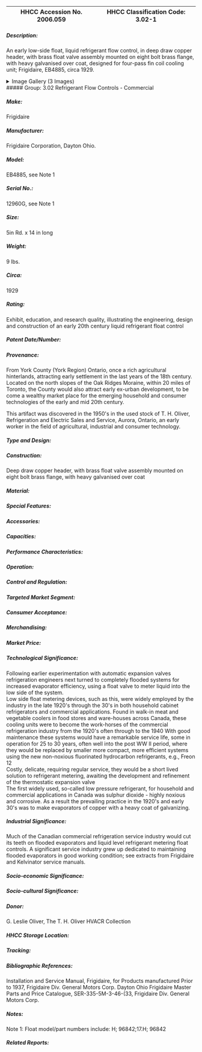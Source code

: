 | **HHCC Accession No. 2006.059** |**HHCC Classification Code:  3.02-1**|
| ----------- | ----------- |
##### Description:
An early low-side float, liquid refrigerant flow control, in deep draw copper header, with brass float valve assembly mounted on eight bolt brass flange, with heavy galvanised over coat, designed for four-pass fin coil cooling unit; Frigidaire, EB4885, circa 1929.


<details>
	<summary>Image Gallery (3 Images)</summary>
<div class="gallery gallery-wrapper--full" contenteditable="false" data-is-empty="false" data-translation="Add images" data-columns="6">
<figure class="gallery__item"><a href="#DOMAIN_NAME#gallery/3.02-1.jpg" data-size="1957x1124"><img src="#DOMAIN_NAME#gallery/3.02-1-thumbnail.jpg" alt=""></a></figure>
<figure class="gallery__item"><a href="#DOMAIN_NAME#gallery/3.02-1a.jpg" data-size="2173x1203"><img src="#DOMAIN_NAME#gallery/3.02-1a-thumbnail.jpg" alt=""></a></figure>
<figure class="gallery__item"><a href="#DOMAIN_NAME#gallery/3.02-1b.jpg" data-size="2146x1532"><img src="#DOMAIN_NAME#gallery/3.02-1b-thumbnail.jpg" alt=""></a></figure>
</div>
</details>
##### Group:
3.02 Refrigerant Flow Controls - Commercial

##### Make:
Frigidaire

##### Manufacturer:
Frigidaire Corporation, Dayton Ohio.

##### Model:
EB4885, see Note 1

##### Serial No.:
12960G, see Note 1

##### Size:
5in Rd. x 14 in long

##### Weight:
9 lbs.

##### Circa:
1929

##### Rating:
Exhibit, education, and research quality, illustrating the engineering, design and construction of an early 20th century liquid refrigerant float control

##### Patent Date/Number:


##### Provenance:
From York County (York Region) Ontario, once a rich agricultural hinterlands, attracting early settlement in the last years of the 18th century. Located on the north slopes of the Oak Ridges Moraine, within 20 miles of Toronto, the County would also attract early ex-urban development, to be come a wealthy market place for the emerging household and consumer technologies of the early and mid 20th century. 

This artifact was discovered in the 1950's in the used stock of T. H. Oliver, Refrigeration and Electric Sales and Service, Aurora, Ontario, an early worker in the field of agricultural, industrial and consumer technology.

##### Type and Design:


##### Construction:
Deep draw copper header, with brass float valve assembly mounted on eight bolt brass flange, with heavy galvanised over coat

##### Material:


##### Special Features:


##### Accessories:


##### Capacities:


##### Performance Characteristics:


##### Operation:


##### Control and Regulation:


##### Targeted Market Segment:


##### Consumer Acceptance:


##### Merchandising:


##### Market Price:


##### Technological Significance:
Following earlier experimentation with automatic expansion valves refrigeration engineers next turned to completely flooded systems for increased evaporator efficiency, using a float valve to meter liquid into the low side of the system.  
Low side float metering devices, such as this, were widely employed by the industry in the late 1920's through the 30's in both household cabinet refrigerators and commercial applications.
Found in walk-in meat and vegetable coolers in food stores and ware-houses across Canada, these cooling units were to become the work-horses of the commercial refrigeration industry from the 1920's often through to the 1940
With good maintenance these systems would have a remarkable service life, some in operation for 25 to 30 years, often well into the post WW II period, where they would be replaced by smaller more compact, more efficient systems using the new non-noxious fluorinated hydrocarbon refrigerants, e.g., Freon 12    
Costly, delicate, requiring regular service, they would be a short lived solution to refrigerant metering, awaiting the development and refinement of the thermostatic expansion valve  
The first widely used, so-called low pressure refrigerant, for household and commercial applications in Canada was sulphur dioxide - highly noxious and corrosive. As a result the prevailing practice in the 1920's and early 30's was to make evaporators of copper with a heavy coat of galvanizing.

##### Industrial Significance:
Much of the Canadian commercial refrigeration service industry would cut its teeth on flooded evaporators and liquid level refrigerant metering float controls. A significant service industry grew up dedicated to maintaining flooded evaporators in good working condition;  see extracts from Frigidaire and Kelvinator service manuals.

##### Socio-economic Significance:


##### Socio-cultural Significance:


##### Donor:
G. Leslie Oliver, The T. H. Oliver HVACR Collection

##### HHCC Storage Location:


##### Tracking:


##### Bibliographic References:
Installation and Service Manual, Frigidaire, for Products manufactured Prior to 1937, Frigidaire Div. General Motors Corp. Dayton Ohio
Frigidaire Master Parts and Price Catalogue, SER-335-5M-3-46-(33, Frigidaire Div. General Motors Corp.

##### Notes:
Note 1: Float model/part numbers include: H; 96842;17.H; 96842

##### Related Reports:


